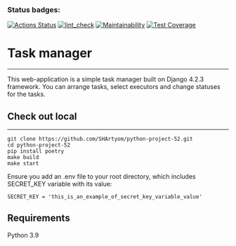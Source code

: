 ### Status badges:
[![Actions Status](https://github.com/SHArtyom/python-project-52/workflows/hexlet-check/badge.svg)](https://github.com/SHArtyom/python-project-52/actions)
[![lint_check](https://github.com/SHArtyom/python-project-52/actions/workflows/lint_check.yml/badge.svg)](https://github.com/SHArtyom/python-project-52/actions/workflows/lint_check.yml)
[![Maintainability](https://api.codeclimate.com/v1/badges/fede384f0b607f81c238/maintainability)](https://codeclimate.com/github/SHArtyom/python-project-52/maintainability)
[![Test Coverage](https://api.codeclimate.com/v1/badges/fede384f0b607f81c238/test_coverage)](https://codeclimate.com/github/SHArtyom/python-project-52/test_coverage)
# Task manager
___
This web-application is a simple task manager built on Django 4.2.3 framework.
You can arrange tasks, select executors and change statuses for the tasks.
## Check out local
___
 ```
 git clone https://github.com/SHArtyom/python-project-52.git
 cd python-project-52
 pip install poetry
 make build
 make start 
 ```
Ensure you add an .env file to your root directory, which includes SECRET_KEY variable with its value:

```SECRET_KEY = 'this_is_an_example_of_secret_key_variable_value'```
## Requirements
Python 3.9